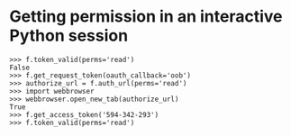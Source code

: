 # Getting permission in an interactive Python session
```
>>> f.token_valid(perms='read')
False
>>> f.get_request_token(oauth_callback='oob')
>>> authorize_url = f.auth_url(perms='read')
>>> import webbrowser
>>> webbrowser.open_new_tab(authorize_url)
True
>>> f.get_access_token('594-342-293')
>>> f.token_valid(perms='read')
```
